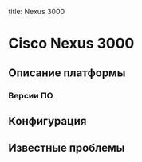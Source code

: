 title: Nexus 3000

# Cisco Nexus 3000

## Описание платформы

### Версии ПО

## Конфигурация

## Известные проблемы

